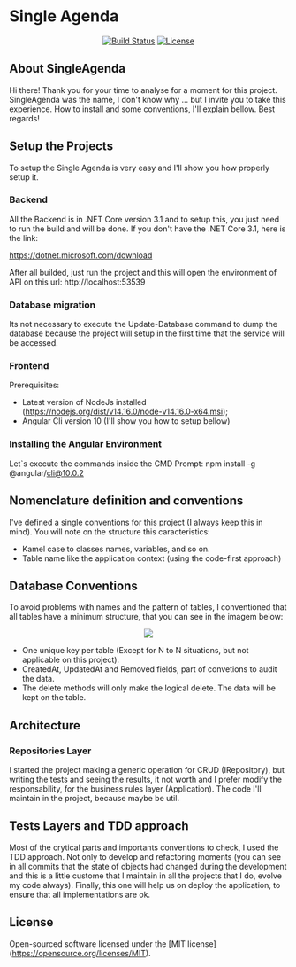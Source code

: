 # Single Agenda

<p align="center">
<a href="#"><img src="https://travis-ci.org/laravel/framework.svg" alt="Build Status"></a>
<a href="#"><img src="https://poser.pugx.org/laravel/framework/license.svg" alt="License"></a>
</p>

## About SingleAgenda
Hi there! Thank you for your time to analyse for a moment for this project. SingleAgenda was the name, I don't know why ... but I invite you to take this experience. 
How to install and some conventions, I'll explain bellow. 
Best regards!

## Setup the Projects
To setup the Single Agenda is very easy and I'll show you how properly setup it.

### Backend
All the Backend is in .NET Core version 3.1 and to setup this, you just need to run the build and will be done.
If you don't have the .NET Core 3.1, here is the link:

https://dotnet.microsoft.com/download

After all builded, just run the project and this will open the environment of API on this url: http://localhost:53539

### Database migration
Its not necessary to execute the Update-Database command to dump the database because the project will setup in the first time that the service will be accessed.

### Frontend

Prerequisites:
- Latest version of NodeJs  installed (https://nodejs.org/dist/v14.16.0/node-v14.16.0-x64.msi);
- Angular Cli version 10 (I'll show you how to setup bellow)

### Installing the Angular Environment
Let`s execute the commands inside the CMD Prompt:
npm install -g @angular/cli@10.0.2


## Nomenclature definition and conventions
I've defined a single conventions for this project (I always keep this in mind). You will note on the structure this caracteristics:
- Kamel case to classes names, variables, and so on.
- Table name like the application context (using the code-first approach)

## Database Conventions
To avoid problems with names and the pattern of tables, I conventioned that all tables have a minimum structure, that you can see in the imagem below:
<center><img src="https://user-images.githubusercontent.com/1747058/110218028-35ef4700-7e96-11eb-9012-c9a7ef30c640.png" /></center>

- One unique key per table (Except for N to N situations, but not applicable on this project).
- CreatedAt, UpdatedAt and Removed fields, part of convetions to audit the data.
- The delete methods will only make the logical delete. The data will be kept on the table.

## Architecture

### Repositories Layer
I started the project making a generic operation for CRUD (IRepository), but writing the tests and seeing the results, it not worth and I prefer modify the responsability, for the business rules layer (Application). The code I'll maintain in the project, because maybe be util.

## Tests Layers and TDD approach
Most of the crytical parts and importants conventions to check, I used the TDD approach.
Not only to develop and refactoring moments (you can see in all commits that the state of objects had changed during the development and this is a little custome that I maintain in all the projects that I do, evolve my code always). 
Finally, this one will help us on deploy the application, to ensure that all implementations are ok.


## License
Open-sourced software licensed under the [MIT license] (https://opensource.org/licenses/MIT).
